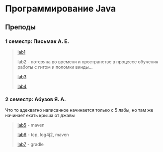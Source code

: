 # Программирование Java

## Преподы

### 1 семестр: Письмак А. Е.

> [lab1](lab1)
>
> lab2 - потеряна во времени и пространстве в процессе обучения работы с гитом  и поломки винды...
>
> [lab3](lab3)
>
>[lab4](lab4)

### 2 семестр: Абузов Я. А.

Что то адекватно написанное начинается только с 5 лабы, но там же начинает ехать крыша от джавы

> [lab5](https://github.com/awesoma31/ITMO_Labs/tree/main/PROG/lab5) - maven
>
> [lab6](https://github.com/awesoma31/ITMO_Labs/tree/main/PROG/lab6) - tcp, log4j2, maven
>
> [lab7](https://github.com/awesoma31/ITMO_Labs/tree/main/PROG/lab7) - gradle
